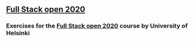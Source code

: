## [Full Stack open 2020](https://fullstackopen.com/en)
### Exercises for the [Full Stack open 2020](https://fullstackopen.com/en) course by University of Helsinki 
